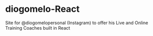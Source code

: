 # diogomelo-React
Site for @diogomelopersonal (Instagram) to offer his Live and Online Training Coaches built in React
